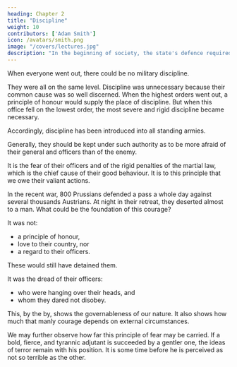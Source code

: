 ```yaml
---
heading: Chapter 2
title: "Discipline"
weight: 10
contributors: ['Adam Smith']
icon: /avatars/smith.png
image: "/covers/lectures.jpg"
description: "In the beginning of society, the state's defence required no police, nor particular provision for it"
---
```




When everyone went out, there could be no military discipline.

They were all on the same level.
Discipline was unnecessary because their common cause was so well discerned.
When the highest orders went out, a principle of honour would supply the place of discipline.
But when this office fell on the lowest order, the most severe and rigid discipline became necessary.

Accordingly, discipline has been introduced into all standing armies.

Generally, they should be kept under such authority as to be more afraid of their general and officers than of the enemy.

It is the fear of their officers and of the rigid penalties of the martial law, which is the chief cause of their good behaviour.
It is to this principle that we owe their valiant actions.

In the recent war, 800 Prussians defended a pass a whole day against several thousands Austrians.
At night in their retreat, they deserted almost to a man.
What could be the foundation of this courage?

It was not:
- a principle of honour,
- love to their country, nor
- a regard to their officers.

These would still have detained them.

It was the dread of their officers:
- who were hanging over their heads, and
- whom they dared not disobey.

This, by the by, shows the governableness of our nature.
It also shows how much that manly courage depends on external circumstances.

We may further observe how far this principle of fear may be carried.
If a bold, fierce, and tyrannic adjutant is succeeded by a gentler one, the ideas of terror remain with his position.
It is some time before he is perceived as not so terrible as the other.

